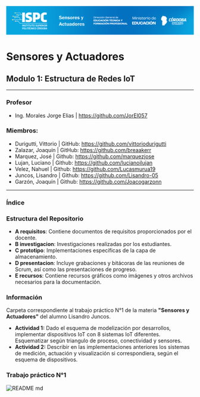 <img src="./Trabajo-Practico_N1/E recursos/caratula.png">

# Sensores y Actuadores

## Modulo 1: Estructura de Redes IoT 

----------------------

### Profesor
- Ing. Morales Jorge Elias | https://github.com/JorEl057

### Miembros:
- Durigutti, Vittorio | GitHub: https://github.com/vittoriodurigutti
- Zalazar, Joaquín | GitHub: https://github.com/breaakerr
- Marquez, José | Github: https://github.com/marquezjose
- Lujan, Luciano | Github: https://github.com/lucianoilujan
- Velez, Nahuel | Github: https://github.com/Lucasmurua19
- Juncos, Lisandro | Github: https://github.com/Lisandro-05
- Garzón, Joaquín | Github: https://github.com/Joacogarzonn

----------------------

### Índice

### Estructura del Repositorio

- **A requisitos**: Contiene documentos de requisitos proporcionados por el docente.
- **B investigacion**: Investigaciones realizadas por los estudiantes.
- **C prototipo**: Implementaciones específicas de la capa de almacenamiento.
- **D presentacion**: Incluye grabaciones y bitácoras de las reuniones de Scrum, así como las presentaciones de progreso.
- **E recursos**: Contiene recursos gráficos como imágenes y otros archivos necesarios para la documentación.

### Información

Carpeta correspondiente al trabajo práctico N°1 de la materia **"Sensores y Actuadores"** del alumno Lisandro Juncos.
-  **Actividad 1:** Dado el esquema de modelización por desarrollos, implementar dispositivos IoT con 8 sistemas IoT diferentes. Esquematizar según triangulo de proceso, conectividad y sensores.
- **Actividad 2:** Describir en las implementaciones anteriores los sistemas de medición, actuación y visualización si correspondiera, según el esquema de dispositivos.


### Trabajo práctico N°1

![README md](https://github.com/user-attachments/assets/c24f476f-6660-442c-9bff-8f9ec52ce9c5)